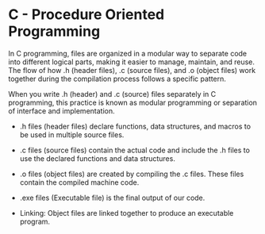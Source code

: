 # C - Procedure Oriented Programming 

In C programming, files are organized in a modular way to separate code into different logical parts, making it easier to manage, maintain, and reuse. The flow of how .h (header files), .c (source files), and .o (object files) work together during the compilation process follows a specific pattern.

When you write .h (header) and .c (source) files separately in C programming, this practice is known as modular programming or separation of interface and implementation.


- .h files (header files) declare functions, data structures, and macros to be used in multiple source files.
- .c files (source files) contain the actual code and include the .h files to use the declared functions and data structures.
- .o files (object files) are created by compiling the .c files. These files contain the compiled machine code.
- .exe files (Executable file) is the final output of our code.

- Linking: Object files are linked together to produce an executable program.


